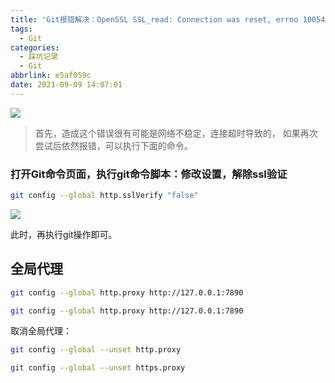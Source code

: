 ```yaml
---
title: 'Git报错解决：OpenSSL SSL_read: Connection was reset, errno 10054 错误解决'
tags:
  - Git
categories:
  - 踩坑记录
  - Git
abbrlink: e5af059c
date: 2021-09-09 14:07:01
---
```


![](/assets/img/post/e5af059c/%E5%B1%8F%E5%B9%95%E6%88%AA%E5%9B%BE%202021-09-09%20140843.png)

> 首先，造成这个错误很有可能是网络不稳定，连接超时导致的，
> 如果再次尝试后依然报错，可以执行下面的命令。

### 打开Git命令页面，执行git命令脚本：修改设置，解除ssl验证

```bash
git config --global http.sslVerify "false"
```

![](/assets/img/post/e5af059c/%E5%B1%8F%E5%B9%95%E6%88%AA%E5%9B%BE%202021-09-09%20141614.png)

此时，再执行git操作即可。

## 全局代理

```bash
git config --global http.proxy http://127.0.0.1:7890

git config --global http.proxy http://127.0.0.1:7890
```

取消全局代理：

```bash
git config --global --unset http.proxy

git config --global --unset https.proxy
```

